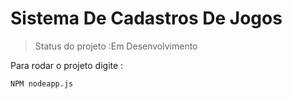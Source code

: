 <h1>Sistema De Cadastros De Jogos </h1>

>Status do projeto :Em Desenvolvimento

Para rodar o projeto digite :
````
NPM nodeapp.js
